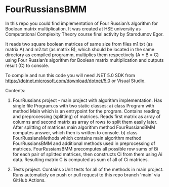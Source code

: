 # FourRussiansBMM
In this repo you could find implementation of Four Russian’s algorithm for Boolean matrix multiplication.
It was created  at HSE university as Computational Complexity Theory course final activity by Starodumov Egor.

It reads two square boolean matrices of same size from files m1.txt (as matrix A) and m2.txt (as matrix B), which should be located in the same directory as compiled programm,
multiplies them respectively (A \* B = C) using Four Russian’s algorithm for Boolean matrix multiplication and outputs result (C) to console.

To compile and run this code you will need .NET 5.0 SDK from https://dotnet.microsoft.com/download/dotnet/5.0 or Visual Studio.

Contents:
1. FourRussians project - main project with algorithm implementation. Has single file Program.cs with two static classes: 
	a) class Program with method Main which is an entrypoint for the program. Contains reading and preprocessing (splitting) of matrices.
	   Reads first matrix as array of columns and second matrix as array of rows to split them easily later. 
	   After splitting of matrices main algorithm method FourRussiansBMM computes answer, which then is written to console.
	b) class FourRussiansMethods which contains main algorithm method FourRussiansBMM and additional methods used in preprocessing of matrices.
	   FourRussiansBMM precomputes all possible row sums of Bi for each pair of splitted matrices, then constructs Ci from them using Ai data. 
	   Resulting matrix C is computed as sum of all of Ci matrices.  

2. Tests project. Contains xUnit tests for all of the methods in main project. 
Runs automaticly on push or pull request to this repo branch 'main' via GitHub Actions.

